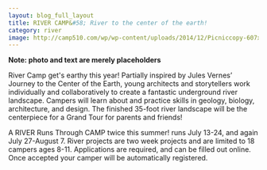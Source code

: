 ```yaml
---
layout: blog_full_layout
title: RIVER CAMP&#58; River to the center of the earth!
category: river
image: http://camp510.com/wp/wp-content/uploads/2014/12/Picniccopy-607x240.jpg
---
```


**Note: photo and text are merely placeholders**


River Camp get's earthy this year! Partially inspired by Jules Vernes’ Journey to the Center of the Earth, young architects and storytellers work individually and collaboratively to create a fantastic underground river landscape. Campers will learn about and practice skills in geology, biology, architecture, and design. The finished 35-foot river landscape will be the centerpiece for a Grand Tour for parents and friends!

A RIVER Runs Through CAMP twice this summer! runs July 13-24, and again July 27-August 7. River projects are two week projects and are limited to 18 campers ages 8-11. Applications are required, and can be filled out online. Once accepted your camper will be automatically registered.